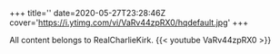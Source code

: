 +++
title=''
date=2020-05-27T23:28:46Z
cover='https://i.ytimg.com/vi/VaRv44zpRX0/hqdefault.jpg'
+++

All content belongs to RealCharlieKirk.
{{< youtube VaRv44zpRX0 >}}
